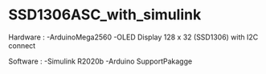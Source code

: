 # SSD1306ASC_with_simulink

Hardware :
 -ArduinoMega2560 
 -OLED Display 128 x 32 (SSD1306) with I2C connect
 
Software :
 -Simulink R2020b
 -Arduino SupportPakagge
